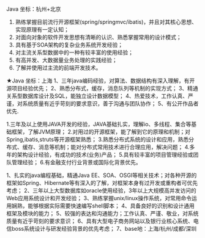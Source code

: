 Java 坐标：杭州+北京 
1. 熟练掌握目前流行开源框架(spring/springmvc/ibatis)，并且对其核心思想、实现原理有一定认知； 
2. 对面向对象的软件开发思想有清晰的认识、熟悉掌握常用的设计模式； 
3. 具有基于SOA架构的复杂业务系统开发经验； 
4. 对主流关系型数据中的一种有较丰富的使用经验； 
5. 有高并发、大数据量业务处理的实践经验； 
6. 了解并使用过主流的前端开发技术。 



★Java 坐标：上海 
1、三年java编码经验，对算法、数据结构有深入理解，有开源项目经验优先； 
2、熟悉分布式，缓存，消息队列等机制的实现方式； 
3、精通关系型数据库设计及SQL，能独立设计数据模型； 
4、热爱技术，工作认真、严谨，对系统质量有近乎苛刻的要求意识，善于沟通与团队协作； 
5、有公开作品者优先.



1.三年及以上使用JAVA开发的经验，JAVA基础扎实，理解io、多线程、集合等基础框架，了解JVM原理；
2.对用过的开源框架，能了解到它的原理和机制；对Spring,ibatis,struts等开源框架熟悉；
3.熟悉分布式系统的设计和应用，熟悉分布式、缓存、消息等机制；能对分布式常用技术进行合理应用，解决问题；
4.多年的架构设计经验，有成功的技术(业务)产品；
5.具有较丰富的项目管理经验或团队管理经验；
6.有金融支付行业背景或国际化背景优先。



1、扎实的java编程基础，精通Java EE、SOA、OSGI等相关技术；对各种开源的框架如Spring、Hibernate等有深入的了解，对框架本身有过开发或重构者可优先考虑；
2、三年以上大型数据库如oracle使用经验，3年以上大规模高并发访问的Web应用系统设计和开发经验；
3、熟练掌握unix/linux操作系统，对常用命令运用娴熟，能够根据实际需要快速编写shell脚本；
4、具备良好的识别和设计通用框架及模块的能力；
5、较强的表达和沟通能力；工作认真、严谨、敬业，对系统质量有近乎苛刻的要求意识；
6、具有大型电子商务网站以及银行业核心系统、电信boss系统设计与研发经验背景的优先考虑；
7、base地：上海/杭州/成都/深圳